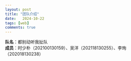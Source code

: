 ```yaml
---
layout: post
title: "团队介绍"
date:   2024-10-22
tags: [web]
comments: true
---
```

<!-- more -->

**队名**：都别动听我扯队  
**成员**：时少朴（202100130159）、吴洋（202118130255）、李珣（202018130238）

